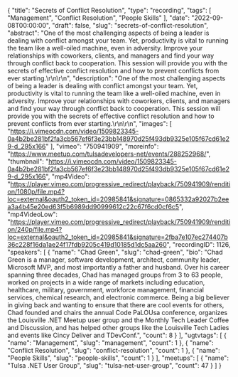 {
  "title": "Secrets of Conflict Resolution",
  "type": "recording",
  "tags": [
    "Management",
    "Conflict Resolution",
    "People Skills"
  ],
  "date": "2022-09-08T00:00:00",
  "draft": false,
  "slug": "secrets-of-conflict-resolution",
  "abstract": "One of the most challenging aspects of being a leader is dealing with conflict amongst your team. Yet, productivity is vital to running the team like a well-oiled machine, even in adversity. Improve your relationships with coworkers, clients, and managers and find your way through conflict back to cooperation. This session will provide you with the secrets of effective conflict resolution and how to prevent conflicts from ever starting.\r\n\r\n",
  "description": "One of the most challenging aspects of being a leader is dealing with conflict amongst your team. Yet, productivity is vital to running the team like a well-oiled machine, even in adversity. Improve your relationships with coworkers, clients, and managers and find your way through conflict back to cooperation. This session will provide you with the secrets of effective conflict resolution and how to prevent conflicts from ever starting.\r\n\r\n",
  "images": [
    "https://i.vimeocdn.com/video/1509823345-0a4b2be281bf2fa3cb567ef6f3e23bb148970d25f493db9325e105f67cd61e29-d_295x166"
  ],
  "vimeo": "750941909",
  "moreinfo": "https://www.meetup.com/tulsadevelopers-net/events/288252968/",
  "thumbnail": "https://i.vimeocdn.com/video/1509823345-0a4b2be281bf2fa3cb567ef6f3e23bb148970d25f493db9325e105f67cd61e29-d_295x166",
  "mp4Video": "https://player.vimeo.com/progressive_redirect/playback/750941909/rendition/1080p/file.mp4?loc=external&oauth2_token_id=20985841&signature=0865332a92027b2eea3a4b45e20ed63f5b6989dd90999612c22c67f6cd0cf6c5",
  "mp4VideoLow": "https://player.vimeo.com/progressive_redirect/playback/750941909/rendition/240p/file.mp4?loc=external&oauth2_token_id=20985841&signature=2fba7e107ec274407b36c228f16da1ae24f17fdb9205c419d10185d1dc5aa260",
  "recordingID": 1126,
  "speakers": [
    {
      "name": "Chad Green",
      "slug": "chad-green",
      "bio": "Chad Green is a manager, software development, architect, community leader, Microsoft MVP, and most importantly a father and husband. Over his career spanning three decades, Chad has managed groups from 3 to 63 people, worked on projects in a wide range of markets including education, healthcare, military, government, workforce management, financial services, chemical research, and electronic commerce.  Being a big believer in giving back and wanting to ensure that there are cool events for others, Chad founded and chairs the annual Code PaLOUsa conference, organizes the Louisville .NET Meetup user group and the Monthly Tech Leader Coffee and Discussion, and has helped other groups like the Louisville Tech Ladies and events like Cincy Deliver and TDevConf.",
      "count": 8
    }
  ],
  "ugtvtags": [
    {
      "name": "Management",
      "slug": "management",
      "count": 1
    },
    {
      "name": "Conflict Resolution",
      "slug": "conflict-resolution",
      "count": 1
    },
    {
      "name": "People Skills",
      "slug": "people-skills",
      "count": 1
    }
  ],
  "meetups": [
    {
      "name": "Tulsa .NET User Group",
      "slug": "tulsa-net-user-group",
      "count": 47
    }
  ]
}